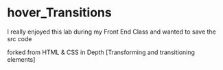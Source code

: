 # hover_Transitions
I really enjoyed this lab during my Front End Class and wanted to save the src code

forked from HTML & CSS in Depth [Transforming and transitioning elements]
